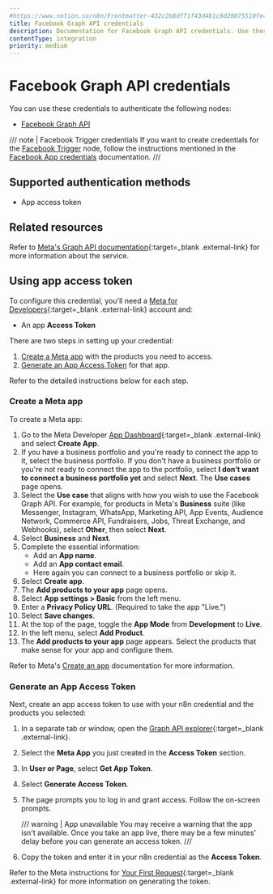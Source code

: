 ```yaml
---
#https://www.notion.so/n8n/Frontmatter-432c2b8dff1f43d4b1c8d20075510fe4
title: Facebook Graph API credentials
description: Documentation for Facebook Graph API credentials. Use these credentials to authenticate Facebook Graph API in n8n, a workflow automation platform.
contentType: integration
priority: medium
---
```


# Facebook Graph API credentials

You can use these credentials to authenticate the following nodes:

- [Facebook Graph API](/integrations/builtin/app-nodes/n8n-nodes-base.facebookgraphapi/)

/// note | Facebook Trigger credentials
If you want to create credentials for the [Facebook Trigger](/integrations/builtin/trigger-nodes/n8n-nodes-base.facebooktrigger/) node, follow the instructions mentioned in the [Facebook App credentials](/integrations/builtin/credentials/facebookapp/) documentation.
///

## Supported authentication methods

- App access token

## Related resources

Refer to [Meta's Graph API documentation](https://developers.facebook.com/docs/graph-api/overview){:target=_blank .external-link} for more information about the service.

## Using app access token

To configure this credential, you'll need a [Meta for Developers](https://developers.facebook.com/){:target=_blank .external-link} account and:

- An app **Access Token**

There are two steps in setting up your credential:

1. [Create a Meta app](#create-a-meta-app) with the products you need to access.
2. [Generate an App Access Token](#generate-an-app-access-token) for that app.

Refer to the detailed instructions below for each step.

### Create a Meta app

To create a Meta app:

1. Go to the Meta Developer [App Dashboard](https://developers.facebook.com/apps){:target=_blank .external-link} and select **Create App**.
2. If you have a business portfolio and you're ready to connect the app to it, select the business portfolio. If you don't have a business portfolio or you're not ready to connect the app to the portfolio, select **I don’t want to connect a business portfolio yet** and select **Next**. The **Use cases** page opens.
3. Select the **Use case** that aligns with how you wish to use the Facebook Graph API. For example, for products in Meta's **Business** suite (like Messenger, Instagram, WhatsApp, Marketing API, App Events, Audience Network, Commerce API, Fundraisers, Jobs, Threat Exchange, and Webhooks), select **Other**, then select **Next**.
4. Select **Business** and **Next**.
5. Complete the essential information:
    * Add an **App name**.
    * Add an **App contact email**.
    * Here again you can connect to a business portfolio or skip it.
1. Select **Create app**.
1. The **Add products to your app** page opens.
1. Select **App settings > Basic** from the left menu.
1. Enter a **Privacy Policy URL**. (Required to take the app "Live.")
1. Select **Save changes**.
1. At the top of the page, toggle the **App Mode** from **Development** to **Live**.
1. In the left menu, select **Add Product**.
6. The **Add products to your app** page appears. Select the products that make sense for your app and configure them.

Refer to Meta's [Create an app](https://developers.facebook.com/docs/development/create-an-app) documentation for more information.

### Generate an App Access Token

Next, create an app access token to use with your n8n credential and the products you selected:

1. In a separate tab or window, open the [Graph API explorer](https://developers.facebook.com/tools/explorer/){:target=_blank .external-link}.
2. Select the **Meta App** you just created in the **Access Token** section.
3. In **User or Page**, select **Get App Token**.
4. Select **Generate Access Token**.
5. The page prompts you to log in and grant access. Follow the on-screen prompts.

    /// warning | App unavailable
    You may receive a warning that the app isn't available. Once you take an app live, there may be a few minutes' delay before you can generate an access token.
    ///

5. Copy the token and enter it in your n8n credential as the **Access Token**.

Refer to the Meta instructions for [Your First Request](https://developers.facebook.com/docs/graph-api/get-started#get-started){:target=_blank .external-link} for more information on generating the token.
